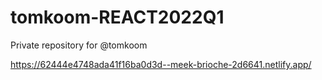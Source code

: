 # tomkoom-REACT2022Q1

Private repository for @tomkoom

https://62444e4748ada41f16ba0d3d--meek-brioche-2d6641.netlify.app/
